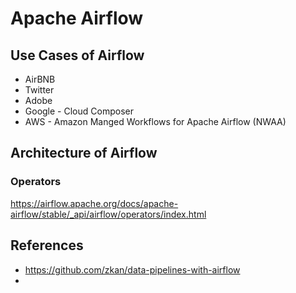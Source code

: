 # Apache Airflow



## Use Cases of Airflow

- AirBNB
- Twitter
- Adobe
- Google - Cloud Composer
- AWS - Amazon Manged Workflows for Apache Airflow (NWAA)

## Architecture of Airflow

### Operators

https://airflow.apache.org/docs/apache-airflow/stable/_api/airflow/operators/index.html

## References

- https://github.com/zkan/data-pipelines-with-airflow
-
